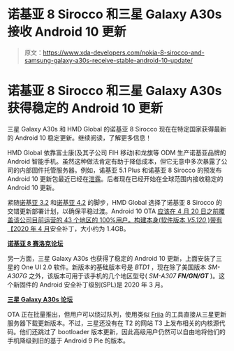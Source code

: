 # 诺基亚 8 Sirocco 和三星 Galaxy A30s 接收 Android 10 更新

> 原文：<https://www.xda-developers.com/nokia-8-sirocco-and-samsung-galaxy-a30s-receive-stable-android-10-update/>

# 诺基亚 8 Sirocco 和三星 Galaxy A30s 获得稳定的 Android 10 更新

三星 Galaxy A30s 和 HMD Global 的诺基亚 8 Sirocco 现在在特定国家获得最新的 Android 10 稳定更新。继续阅读，了解更多信息！

HMD Global 依靠富士康(及其子公司 FIH 移动)和龙旗等 ODM 生产诺基亚品牌的 Android 智能手机。虽然这种做法肯定有助于降低成本，但它无意中多次暴露了公司的内部固件托管服务器。例如，诺基亚 5.1 Plus 和诺基亚 8 Sirocco 的预发布 Android 10 更新包最近已经在[泄露](https://www.xda-developers.com/android-10-internal-beta-leaks-nokia-8-sirocco-nokia-5-1-plus/)。后者现在已经开始在全球范围内接收稳定的 Android 10 更新。

紧随[诺基亚 3.2](https://www.xda-developers.com/samsung-galaxy-j6-nokia-3-2-receive-stable-android-10-update/) 和[诺基亚 4.2](https://www.xda-developers.com/nokia-4-2-receives-official-android-10-update/) 的脚步，HMD Global 选择了诺基亚 8 Sirocco 的交错更新部署计划，以确保平稳过渡。Android 10 OTA [应该在 4 月 20 日之前覆盖该公司目前运营的 43 个地区的 100%用户。构建本身(软件版本 *V5.120* )带有【2020 年 4 月](https://community.phones.nokia.com/discussion/57995/android-10-on-nokia-8-sirocco)安全补丁，大小约为 1.4GB。

**[诺基亚 8 赛洛克论坛](https://forum.xda-developers.com/nokia-8-sirocco)**

另一方面，三星 Galaxy A30s 也获得了稳定的 Android 10 更新，上面安装了三星的 One UI 2.0 软件。新版本的基础版本号是 *BTD1* ，现在除了美国版本 *SM-A307G* 之外，该版本可用于该手机的几个地区型号( *SM-A307 **FN/GN/GT*** )。这个新固件的 Android 安全补丁级别(SPL)是 2020 年 3 月。

**[三星 Galaxy A30s 论坛](https://forum.xda-developers.com/galaxy-a30s)**

OTA 正在批量推出，但用户可以绕过队列，使用类似 [Frija](https://forum.xda-developers.com/s10-plus/how-to/tool-frija-samsung-firmware-downloader-t3910594) 的工具直接从三星更新服务器下载更新版本。不过，三星还没有在 T2 的网站 T3 上发布相关的内核源代码。他们还跳过了 bootloader 版本更新，因此高级用户仍然可以自由地将他们的手机降级到旧的基于 Android 9 Pie 的版本。